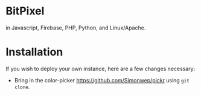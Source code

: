 # BitPixel
in Javascript, Firebase, PHP, Python, and Linux/Apache.




# Installation
If you wish to deploy your own instance, here are a few changes necessary:
- Bring in the color-picker https://github.com/Simonwep/pickr using `git clone`.
